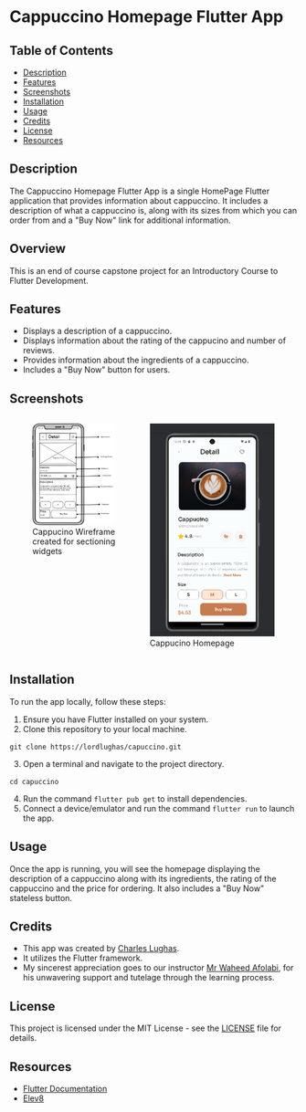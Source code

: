 # Cappuccino Homepage Flutter App

## Table of Contents
- [Description](#Description)
- [Features](#Features)
- [Screenshots](#Screenshots)
- [Installation](#Installation)
- [Usage](#Usage)
- [Credits](#Credits)
- [License](#License)
- [Resources](#Resources)

## Description
The Cappuccino Homepage Flutter App is a single HomePage Flutter application that provides information about cappuccino. It includes a description of what a cappuccino is, along with its sizes from which you can order from and a "Buy Now" link for additional information. 

## Overview
This is an end of course capstone project for an Introductory Course to Flutter Development.

## Features
- Displays a description of a cappuccino.
- Displays information about the rating of the cappucino and number of reviews.
- Provides information about the ingredients of a cappuccino.
- Includes a "Buy Now" button for users.

## Screenshots
<div style="display: flex; justify-content: space-between;">
  <figure style="margin-right: 20px;">
    <img src="assets/images/wireframe-cappucino.png" alt="cappucino wireframe" style="width: 400px;">
    <figcaption>Cappucino Wireframe created for sectioning widgets</figcaption>
  </figure>
  <figure>
    <img src="assets/images/cappucino-image.png" alt="cappucino image" style="width: 600px;">
    <figcaption>Cappucino Homepage</figcaption>
  </figure>
</div>

## Installation
To run the app locally, follow these steps:
1. Ensure you have Flutter installed on your system.
2. Clone this repository to your local machine.
```
git clone https://lordlughas/capuccino.git
```
3. Open a terminal and navigate to the project directory.
```
cd capuccino
```
4. Run the command `flutter pub get` to install dependencies.
5. Connect a device/emulator and run the command `flutter run` to launch the app.

## Usage
Once the app is running, you will see the homepage displaying the description of a cappuccino along with its ingredients, the rating of the cappuccino and the price for ordering. It also includes a "Buy Now" stateless button.

## Credits
- This app was created by [Charles Lughas](https://github.com/lordlughas).
- It utilizes the Flutter framework.
- My sincerest appreciation goes to our instructor [Mr Waheed Afolabi](https://github.com/wptechprodigy), for his unwavering support and tutelage through the learning process.


## License
This project is licensed under the MIT License - see the [LICENSE](https://lordlughas/cappucino.git) file for details.

## Resources
- [Flutter Documentation](https://docs.flutter.dev)
- [Elev8](https://elev8.com)

